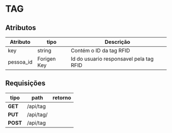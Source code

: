 # TAG

## Atributos

| Atributo  | tipo        | Descrição                               |
| --------- | ----------- | --------------------------------------- |
| key       | string      | Contém o ID da tag RFID                 |
| pessoa_id | Forigen Key | Id do usuario responsavel pela tag RFID |



## Requisições

| tipo     | path          | retorno |
| -------- | ------------- | ------- |
| **GET**  | /api/tag      |         |
| **PUT**  | /api/tag/<id> |         |
| **POST** | /api/tag      |         |

